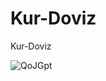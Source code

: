 # Kur-Doviz
Kur-Doviz

![QoJGpt](https://user-images.githubusercontent.com/72786825/102403302-1fec8b80-3ff7-11eb-9eec-8166d02d87f5.png)
